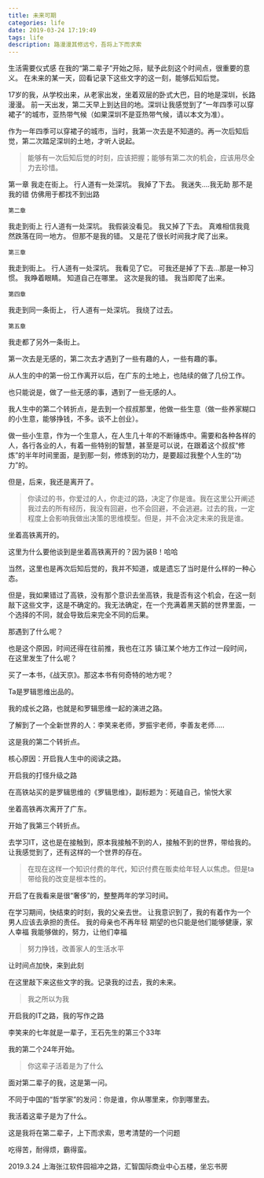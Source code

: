 ```yaml
---
title: 未来可期
categories: life
date: 2019-03-24 17:19:49
tags: life
description: 路漫漫其修远兮，吾将上下而求索
---
```


生活需要仪式感
在我的“第二辈子”开始之际，赋予此刻这个时间点，很重要的意义。
在未来的某一天，回看记录下这些文字的这一刻，能够后知后觉。
<!-- more -->
17岁的我，从学校出来，从老家出发，坐着双层的卧式大巴，目的地是深圳，长路漫漫。
前一天出发，第二天早上到达目的地。深圳让我感觉到了“一年四季可以穿裙子”的城市，亚热带气候（如果深圳不是亚热带气候，请以本文为准）。

作为一年四季可以穿裙子的城市，当时，我第一次去是不知道的。再一次后知后觉，第二次踏足深圳的土地，才听人说起。

> 能够有一次后知后觉的时刻，应该把握；能够有第二次的机会，应该用尽全力去珍惜。

 第一章
我走在街上。
行人道有一处深坑。
我掉了下去。
我迷失....我无助
那不是我的错
仿佛用于都找不到出路

    第二章
我走到街上
行人道有一处深坑。
我假装没看见。
我又掉了下去。
真难相信我竟然跌落在同一地方。
但那不是我的错。
又是花了很长时间我才爬了出来。

    第三章
我走到街上。
行人道有一处深坑。
我看见了它。
可我还是掉了下去...那是一种习惯。
我睁着眼睛。
知道自己在哪里。
这次是我的错。
我当即爬了出来。

    第四章
我走到同一条街上，
行人道有一处深坑。
我绕了过去。

    第五章
我走都了另外一条街上。

第一次去是无感的，第二次去才遇到了一些有趣的人，一些有趣的事。

从人生的中的第一份工作离开以后，在广东的土地上，也陆续的做了几份工作。

也只能说是，做了一些无感的事，遇到了一些无感的人。

我人生中的第二个转折点，是去到一个叔叔那里，他做一些生意（做一些养家糊口的小生意，能够挣钱，不多。谈不上创业）。

做一些小生意，作为一个生意人，在人生几十年的不断锤炼中。需要和各种各样的人，各行各业的人，有着一些特别的智慧，甚至是可以说，在跟着这个叔叔“修炼”的半年时间里面，是到那一刻，修炼到的功力，是要超过我整个人生的“功力”的。

但是，后来，我还是离开了。

> 你读过的书，你爱过的人，你走过的路，决定了你是谁。我在这里公开阐述我过去的所有经历，我没有回避，也不会回避，不会逃避。过去的我，一定程度上会影响我做出决策的思维模型。但是，并不会决定未来的我是谁。

坐着高铁离开的。

这里为什么要他谈到是坐着高铁离开的？因为装B！哈哈

当然，这里也是再次后知后觉的，我并不知道，或是遗忘了当时是什么样的一种心态。

但是，我如果错过了高铁，没有那个意识去坐高铁，我是否有这个机会，在这一刻敲下这些文字，这是不确定的。我无法确定，在一个充满着黑天鹅的世界里面，一个选择的不同，就会导致后来完全不同的后果。

那遇到了什么呢？

也是这个原因，时间还得在往前推，我也在江苏 镇江某个地方工作过一段时间，在这里发生了什么呢？

买了一本书，《战天京》。那这本书有何奇特的地方呢？

Ta是罗辑思维出品的。

我的成长之路，也就是和罗辑思维一起的演进之路。

了解到了一个全新世界的人：李笑来老师，罗振宇老师，李善友老师.....

这是我的第二个转折点。

核心原因：开启我人生中的阅读之路。

开启我的打怪升级之路

在高铁站买的是罗辑思维的《罗辑思维》，副标题为：死磕自己，愉悦大家

坐着高铁再次离开了广东。

开始了我第三个转折点。

去学习IT，这也是在接触到，原本我接触不到的人，接触不到的世界，带给我的。让我感觉到了，还有这样的一个世界的存在。

> 在现在这样一个知识付费的年代，知识付费在贩卖给年轻人以焦虑。但是ta带给我的改变是根本性的。

开启了在我看来是很“奢侈”的，整整两年的学习时间。

在学习期间，快结束的时刻，我的父亲去世。
让我意识到了，我的有着作为一个男人应该去承担的责任。
我的母亲也不再年轻
期望的也只能是他们能够健康，家人幸福
我能够做的，努力，让他们幸福

> 努力挣钱，改善家人的生活水平

让时间点加快，来到此刻

在这里敲下来这些文字的我。记录我的过去，我的未来。

> 我之所以为我

开启我的IT之路，我的写作之路

李笑来的七年就是一辈子，王石先生的第三个33年

我的第二个24年开始。

> 你这辈子活着是为了什么

面对第二辈子的我，这是第一问。

不同于中国的“哲学家”的发问：你是谁，你从哪里来，你到哪里去。

我活着这辈子是为了什么。

这是我将在第二辈子，上下而求索，思考清楚的一个问题

吃得苦，耐得烦，霸得蛮。

2019.3.24
上海张江软件园祖冲之路，汇智国际商业中心五楼，坐忘书房

